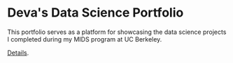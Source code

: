 # Deva's Data Science Portfolio

This portfolio serves as a platform for showcasing the data science projects I completed during my MIDS program at UC Berkeley.

[Details](https://drkulkarni236.github.io/).

